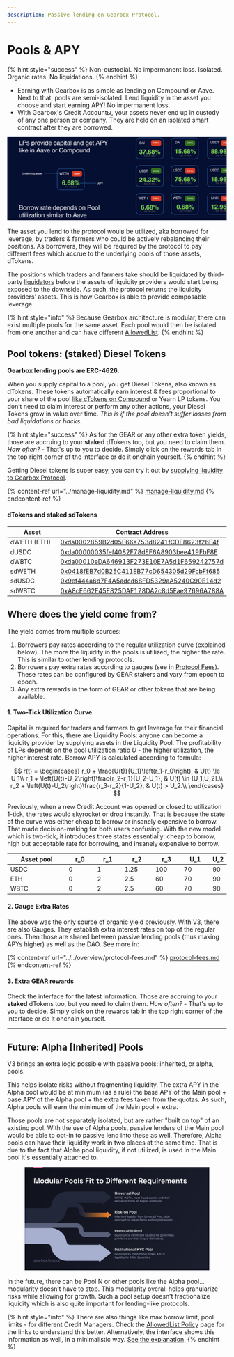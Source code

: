 ```yaml
---
description: Passive lending on Gearbox Protocol.
---
```


# Pools & APY



{% hint style="success" %}
Non-custodial. No impermanent loss. Isolated. Organic rates. No liquidations.
{% endhint %}

* Earning with Gearbox is as simple as lending on Compound or Aave. Next to that, pools are semi-isolated. Lend liquidity in the asset you choose and start earning APY! No impermanent loss.
* With Gearbox's Credit Accountы, your assets never end up in custody of any one person or company. They are held on an isolated smart contract after they are borrowed.&#x20;

![](<../../.gitbook/assets/Screenshot 2021-08-07 at 22.49.25.png>)

The asset you lend to the protocol woulв be utilized, aka borrowed for leverage, by traders & farmers who сould be actively rebalancing their positions. As borrowers, they will be required by the protocol to pay different fees which accrue to the underlying pools of those assets, dTokens.

The positions which traders and farmers take should be liquidated by third-party [liquidators](../../overview/liquidations/) before the assets of liquidity providers would start being exposed to the downside. As such, the protocol returns the liquidity providers’ assets. This is how Gearbox is able to provide composable leverage.

{% hint style="info" %}
Because Gearbox architecture is modular, there can exist multiple pools for the same asset. Each pool would then be isolated from one another and can have different [AllowedList](../../overview/credit-account/allowedlist-integrations/).
{% endhint %}

## Pool tokens: (staked) Diesel Tokens

**Gearbox lending pools are ERC-4626.**

When you supply capital to a pool, you get Diesel Tokens, also known as dTokens. These tokens automatically earn interest & fees proportional to your share of the pool [like cTokens on Compound](https://compound.finance/docs/ctokens) or Yearn LP tokens. You don’t need to claim interest or perform any other actions, your Diesel Tokens grow in value over time. _This is if the pool doesn't suffer losses from bad liquidations or hacks._

{% hint style="success" %}
As for the GEAR or any other extra token yields, those are accruing to your **staked** dTokens too, but you need to claim them. _How often?_ - That's up to you to decide. Simply click on the rewards tab in the top right corner of the interface or do it onchain yourself.
{% endhint %}

Getting Diesel tokens is super easy, you can try it out by [supplying liquidity to Gearbox Protocol](../manage-liquidity.md#supplying-liquidity).

{% content-ref url="../manage-liquidity.md" %}
[manage-liquidity.md](../manage-liquidity.md)
{% endcontent-ref %}

#### dTokens and staked sdTokens

<table><thead><tr><th width="170.78357926598557">Asset</th><th>Contract Address</th></tr></thead><tbody><tr><td>dWETH (ETH)</td><td><a href="https://etherscan.io/address/0xda0002859B2d05F66a753d8241fCDE8623f26F4f">0xda0002859B2d05F66a753d8241fCDE8623f26F4f</a></td></tr><tr><td>dUSDC</td><td><a href="https://etherscan.io/address/0xda00000035fef4082F78dEF6A8903bee419FbF8E">0xda00000035fef4082F78dEF6A8903bee419FbF8E</a></td></tr><tr><td>dWBTC</td><td><a href="https://etherscan.io/address/0xda00010eDA646913F273E10E7A5d1F659242757d">0xda00010eDA646913F273E10E7A5d1F659242757d</a></td></tr><tr><td>sdWETH</td><td><a href="https://etherscan.io/address/0x0418fEB7d0B25C411EB77cD654305d29FcbFf685">0x0418fEB7d0B25C411EB77cD654305d29FcbFf685</a></td></tr><tr><td>sdUSDC</td><td><a href="https://etherscan.io/address/0x9ef444a6d7F4A5adcd68FD5329aA5240C90E14d2">0x9ef444a6d7F4A5adcd68FD5329aA5240C90E14d2</a></td></tr><tr><td>sdWBTC</td><td><a href="https://etherscan.io/address/0xA8cE662E45E825DAF178DA2c8d5Fae97696A788A">0xA8cE662E45E825DAF178DA2c8d5Fae97696A788A</a></td></tr></tbody></table>

## Where does the yield come from?

The yield comes from multiple sources:

1. Borrowers pay rates according to the regular utilization curve (explained below). The more the liquidity in the pools is utilized, the higher the rate. This is similar to other lending protocols.
2. Borrowers pay extra rates according to gauges (see in [Protocol Fees](../../overview/protocol-fees.md#gauges-extra-apy-rate)). These rates can be configured by GEAR stakers and vary from epoch to epoch.
3. Any extra rewards in the form of GEAR or other tokens that are being available.

#### 1. Two-Tick Utilization Curve

Capital is required for traders and farmers to get leverage for their financial operations. For this, there are Liquidity Pools: anyone can become a liquidity provider by supplying assets in the Liquidity Pool. The profitability of LPs depends on the pool utilization ratio _U_ - the higher utilization, the higher interest rate. Borrow APY is calculated according to formula:

$$
r(t) = 
    \begin{cases}
        r_0 + \frac{U(t)}{U_1}\left(r_1-r_0\right), & U(t) \le U_1\\
        r_1 + \left(U(t)-U_2\right)\frac{r_2-r_1}{U_2-U_1}, & U(t) \in (U_1,U_2].\\
        r_2 + \left(U(t)-U_2\right)\frac{r_3-r_2}{1-U_2}, & U(t) > U_2.\\
    \end{cases}
$$

Previously, when a new Credit Account was opened or closed to utilization 1-tick, the rates would skyrocket or drop instantly. That is because the state of the curve was either cheap to borrow or insanely expensive to borrow. That made decision-making for both users confusing. With the new model which is two-tick, it introduces three states essentially: cheap to borrow, high but acceptable rate for borrowing, and insanely expensive to borrow.

<table><thead><tr><th width="211">Asset pool</th><th width="86">r_0</th><th width="80">r_1</th><th width="87">r_2</th><th width="79" data-type="number">r_3</th><th width="83">U_1</th><th>U_2</th></tr></thead><tbody><tr><td>USDC</td><td>0</td><td>1</td><td>1.25</td><td>100</td><td>70</td><td>90</td></tr><tr><td>ETH</td><td>0</td><td>2</td><td>2.5</td><td>60</td><td>70</td><td>90</td></tr><tr><td>WBTC</td><td>0</td><td>2</td><td>2.5</td><td>60</td><td>70</td><td>90</td></tr></tbody></table>

#### 2. Gauge Extra Rates

The above was the only source of organic yield previously. With V3, there are also Gauges. They establish extra interest rates on top of the regular ones. Then those are shared between passive lending pools (thus making APYs higher) as well as the DAO. See more in:

{% content-ref url="../../overview/protocol-fees.md" %}
[protocol-fees.md](../../overview/protocol-fees.md)
{% endcontent-ref %}

#### 3. Extra GEAR rewards

Check the interface for the latest information. Those are accruing to your **staked** dTokens too, but you need to claim them. _How often?_ - That's up to you to decide. Simply click on the rewards tab in the top right corner of the interface or do it onchain yourself.

***

## Future: Alpha \[Inherited] Pools

V3 brings an extra logic possible with passive pools: inherited, or alpha, pools.

This helps isolate risks without fragmenting liquidity. The extra APY in the Alpha pool would be at minimum (as a rule) the base APY of the Main pool + base APY of the Alpha pool + the extra fees taken from the quotas. As such, Alpha pools will earn the minimum of the Main pool + extra.

Those pools are not separately isolated, but are rather "built on top" of an existing pool. With the use of Alpha pools, passive lenders of the Main pool would be able to opt-in to passive lend into these as well. Therefore, Alpha pools can have their liquidity work in two places at the same time. That is due to the fact that Alpha pool liquidity, if not utilized, is used in the Main pool it's essentially attached to.

<figure><img src="../../.gitbook/assets/Gearbox Modular Passive Pools KYC.png" alt=""><figcaption></figcaption></figure>

In the future, there can be Pool N or other pools like the Alpha pool… modularity doesn’t have to stop. This modularity overall helps granularize risks while allowing for growth. Such a pool setup doesn’t fractionalize liquidity which is also quite important for lending-like protocols.

{% hint style="info" %}
There are also things like max borrow limit, pool limits - for different Credit Managers. Check the [AllowedList Policy](../../overview/credit-account/allowedlist-integrations/) page for the links to understand this better. Alternatively, the interface shows this information as well, in a minimalistic way. [See the explanation](../manage-liquidity.md).
{% endhint %}
